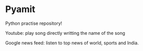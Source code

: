 # Pyamit
Python practise repository!


Youtube: play song directly writting the name of the song

Google news feed: listen to top news of world, sports and India.
